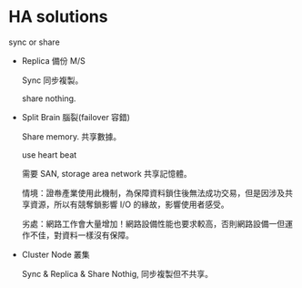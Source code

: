 # HA solutions
sync or share



* Replica 備份 M/S

    Sync 同步複製。

    share nothing.

* Split Brain 腦裂(failover 容錯)

    Share memory. 共享數據。

    use heart beat

    需要 SAN, storage area network 共享記憶體。
    
    情境：證帣產業使用此機制，為保障資料鎖住後無法成功交易，但是因涉及共享資源，所以有競奪鎖影響 I/O 的緣故，影響使用者感受。
    
    劣處：網路工作會大量增加！網路設備性能也要求較高，否則網路設備一但運作不佳，對資料一樣沒有保障。

* Cluster Node 叢集

    Sync & Replica & Share Nothig, 同步複製但不共享。
    
   

